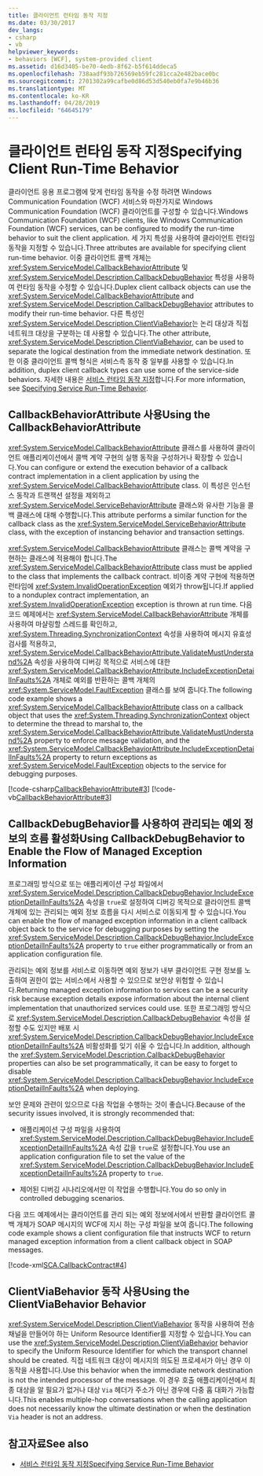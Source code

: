 ```yaml
---
title: 클라이언트 런타임 동작 지정
ms.date: 03/30/2017
dev_langs:
- csharp
- vb
helpviewer_keywords:
- behaviors [WCF], system-provided client
ms.assetid: d16d3405-be70-4edb-8f62-b5f614ddeca5
ms.openlocfilehash: 738aadf93b726569eb59fc281cca2e482bace0bc
ms.sourcegitcommit: 2701302a99cafbe0d86d53d540eb0fa7e9b46b36
ms.translationtype: MT
ms.contentlocale: ko-KR
ms.lasthandoff: 04/28/2019
ms.locfileid: "64645179"
---
```

# <a name="specifying-client-run-time-behavior"></a><span data-ttu-id="a80ff-102">클라이언트 런타임 동작 지정</span><span class="sxs-lookup"><span data-stu-id="a80ff-102">Specifying Client Run-Time Behavior</span></span>
<span data-ttu-id="a80ff-103">클라이언트 응용 프로그램에 맞게 런타임 동작을 수정 하려면 Windows Communication Foundation (WCF) 서비스와 마찬가지로 Windows Communication Foundation (WCF) 클라이언트를 구성할 수 있습니다.</span><span class="sxs-lookup"><span data-stu-id="a80ff-103">Windows Communication Foundation (WCF) clients, like Windows Communication Foundation (WCF) services, can be configured to modify the run-time behavior to suit the client application.</span></span> <span data-ttu-id="a80ff-104">세 가지 특성을 사용하여 클라이언트 런타임 동작을 지정할 수 있습니다.</span><span class="sxs-lookup"><span data-stu-id="a80ff-104">Three attributes are available for specifying client run-time behavior.</span></span> <span data-ttu-id="a80ff-105">이중 클라이언트 콜백 개체는 <xref:System.ServiceModel.CallbackBehaviorAttribute> 및 <xref:System.ServiceModel.Description.CallbackDebugBehavior> 특성을 사용하여 런타임 동작을 수정할 수 있습니다.</span><span class="sxs-lookup"><span data-stu-id="a80ff-105">Duplex client callback objects can use the <xref:System.ServiceModel.CallbackBehaviorAttribute> and <xref:System.ServiceModel.Description.CallbackDebugBehavior> attributes to modify their run-time behavior.</span></span> <span data-ttu-id="a80ff-106">다른 특성인 <xref:System.ServiceModel.Description.ClientViaBehavior>는 논리 대상과 직접 네트워크 대상을 구분하는 데 사용할 수 있습니다.</span><span class="sxs-lookup"><span data-stu-id="a80ff-106">The other attribute, <xref:System.ServiceModel.Description.ClientViaBehavior>, can be used to separate the logical destination from the immediate network destination.</span></span> <span data-ttu-id="a80ff-107">또한 이중 클라이언트 콜백 형식은 서비스측 동작 중 일부를 사용할 수 있습니다.</span><span class="sxs-lookup"><span data-stu-id="a80ff-107">In addition, duplex client callback types can use some of the service-side behaviors.</span></span> <span data-ttu-id="a80ff-108">자세한 내용은 [서비스 런타임 동작 지정](../../../docs/framework/wcf/specifying-service-run-time-behavior.md)합니다.</span><span class="sxs-lookup"><span data-stu-id="a80ff-108">For more information, see [Specifying Service Run-Time Behavior](../../../docs/framework/wcf/specifying-service-run-time-behavior.md).</span></span>  
  
## <a name="using-the-callbackbehaviorattribute"></a><span data-ttu-id="a80ff-109">CallbackBehaviorAttribute 사용</span><span class="sxs-lookup"><span data-stu-id="a80ff-109">Using the CallbackBehaviorAttribute</span></span>  
 <span data-ttu-id="a80ff-110"><xref:System.ServiceModel.CallbackBehaviorAttribute> 클래스를 사용하여 클라이언트 애플리케이션에서 콜백 계약 구현의 실행 동작을 구성하거나 확장할 수 있습니다.</span><span class="sxs-lookup"><span data-stu-id="a80ff-110">You can configure or extend the execution behavior of a callback contract implementation in a client application by using the <xref:System.ServiceModel.CallbackBehaviorAttribute> class.</span></span> <span data-ttu-id="a80ff-111">이 특성은 인스턴스 동작과 트랜잭션 설정을 제외하고 <xref:System.ServiceModel.ServiceBehaviorAttribute> 클래스와 유사한 기능을 콜백 클래스에 대해 수행합니다.</span><span class="sxs-lookup"><span data-stu-id="a80ff-111">This attribute performs a similar function for the callback class as the <xref:System.ServiceModel.ServiceBehaviorAttribute> class, with the exception of instancing behavior and transaction settings.</span></span>  
  
 <span data-ttu-id="a80ff-112"><xref:System.ServiceModel.CallbackBehaviorAttribute> 클래스는 콜백 계약을 구현하는 클래스에 적용해야 합니다.</span><span class="sxs-lookup"><span data-stu-id="a80ff-112">The <xref:System.ServiceModel.CallbackBehaviorAttribute> class must be applied to the class that implements the callback contract.</span></span> <span data-ttu-id="a80ff-113">비이중 계약 구현에 적용하면 런타임에 <xref:System.InvalidOperationException> 예외가 throw됩니다.</span><span class="sxs-lookup"><span data-stu-id="a80ff-113">If applied to a nonduplex contract implementation, an <xref:System.InvalidOperationException> exception is thrown at run time.</span></span> <span data-ttu-id="a80ff-114">다음 코드 예제에서는 <xref:System.ServiceModel.CallbackBehaviorAttribute> 개체를 사용하여 마샬링할 스레드를 확인하고, <xref:System.Threading.SynchronizationContext> 속성을 사용하여 메시지 유효성 검사를 적용하고, <xref:System.ServiceModel.CallbackBehaviorAttribute.ValidateMustUnderstand%2A> 속성을 사용하여 디버깅 목적으로 서비스에 대한 <xref:System.ServiceModel.CallbackBehaviorAttribute.IncludeExceptionDetailInFaults%2A> 개체로 예외를 반환하는 콜백 개체의 <xref:System.ServiceModel.FaultException> 클래스를 보여 줍니다.</span><span class="sxs-lookup"><span data-stu-id="a80ff-114">The following code example shows a <xref:System.ServiceModel.CallbackBehaviorAttribute> class on a callback object that uses the <xref:System.Threading.SynchronizationContext> object to determine the thread to marshal to, the <xref:System.ServiceModel.CallbackBehaviorAttribute.ValidateMustUnderstand%2A> property to enforce message validation, and the <xref:System.ServiceModel.CallbackBehaviorAttribute.IncludeExceptionDetailInFaults%2A> property to return exceptions as <xref:System.ServiceModel.FaultException> objects to the service for debugging purposes.</span></span>  
  
 [!code-csharp[CallbackBehaviorAttribute#3](../../../samples/snippets/csharp/VS_Snippets_CFX/callbackbehaviorattribute/cs/client.cs#3)]
 [!code-vb[CallbackBehaviorAttribute#3](../../../samples/snippets/visualbasic/VS_Snippets_CFX/callbackbehaviorattribute/vb/client.vb#3)]  
  
## <a name="using-callbackdebugbehavior-to-enable-the-flow-of-managed-exception-information"></a><span data-ttu-id="a80ff-115">CallbackDebugBehavior를 사용하여 관리되는 예외 정보의 흐름 활성화</span><span class="sxs-lookup"><span data-stu-id="a80ff-115">Using CallbackDebugBehavior to Enable the Flow of Managed Exception Information</span></span>  
 <span data-ttu-id="a80ff-116">프로그래밍 방식으로 또는 애플리케이션 구성 파일에서 <xref:System.ServiceModel.Description.CallbackDebugBehavior.IncludeExceptionDetailInFaults%2A> 속성을 `true`로 설정하여 디버깅 목적으로 클라이언트 콜백 개체에 있는 관리되는 예외 정보 흐름을 다시 서비스로 이동되게 할 수 있습니다.</span><span class="sxs-lookup"><span data-stu-id="a80ff-116">You can enable the flow of managed exception information in a client callback object back to the service for debugging purposes by setting the <xref:System.ServiceModel.Description.CallbackDebugBehavior.IncludeExceptionDetailInFaults%2A> property to `true` either programmatically or from an application configuration file.</span></span>  
  
 <span data-ttu-id="a80ff-117">관리되는 예외 정보를 서비스로 이동하면 예외 정보가 내부 클라이언트 구현 정보를 노출하여 권한이 없는 서비스에서 사용할 수 있으므로 보안상 위험할 수 있습니다.</span><span class="sxs-lookup"><span data-stu-id="a80ff-117">Returning managed exception information to services can be a security risk because exception details expose information about the internal client implementation that  unauthorized services could use.</span></span> <span data-ttu-id="a80ff-118">또한 프로그래밍 방식으로 <xref:System.ServiceModel.Description.CallbackDebugBehavior> 속성을 설정할 수도 있지만 배포 시 <xref:System.ServiceModel.Description.CallbackDebugBehavior.IncludeExceptionDetailInFaults%2A> 비활성화를 잊기 쉬울 수 있습니다.</span><span class="sxs-lookup"><span data-stu-id="a80ff-118">In addition, although the <xref:System.ServiceModel.Description.CallbackDebugBehavior> properties can also be set programmatically, it can be easy to forget to disable <xref:System.ServiceModel.Description.CallbackDebugBehavior.IncludeExceptionDetailInFaults%2A> when deploying.</span></span>  
  
 <span data-ttu-id="a80ff-119">보안 문제와 관련이 있으므로 다음 작업을 수행하는 것이 좋습니다.</span><span class="sxs-lookup"><span data-stu-id="a80ff-119">Because of the security issues involved, it is strongly recommended that:</span></span>  
  
- <span data-ttu-id="a80ff-120">애플리케이션 구성 파일을 사용하여 <xref:System.ServiceModel.Description.CallbackDebugBehavior.IncludeExceptionDetailInFaults%2A> 속성 값을 `true`로 설정합니다.</span><span class="sxs-lookup"><span data-stu-id="a80ff-120">You use an application configuration file to set the value of the <xref:System.ServiceModel.Description.CallbackDebugBehavior.IncludeExceptionDetailInFaults%2A> property to `true`.</span></span>  
  
- <span data-ttu-id="a80ff-121">제어된 디버깅 시나리오에서만 이 작업을 수행합니다.</span><span class="sxs-lookup"><span data-stu-id="a80ff-121">You do so only in controlled debugging scenarios.</span></span>  
  
 <span data-ttu-id="a80ff-122">다음 코드 예제에서는 클라이언트를 관리 되는 예외 정보에서에서 반환할 클라이언트 콜백 개체가 SOAP 메시지의 WCF에 지시 하는 구성 파일을 보여 줍니다.</span><span class="sxs-lookup"><span data-stu-id="a80ff-122">The following code example shows a client configuration file that instructs WCF to return managed exception information from a client callback object in SOAP messages.</span></span>  
  
 [!code-xml[SCA.CallbackContract#4](../../../samples/snippets/csharp/VS_Snippets_CFX/sca.callbackcontract/cs/client.exe.config#4)]  
 
## <a name="using-the-clientviabehavior-behavior"></a><span data-ttu-id="a80ff-123">ClientViaBehavior 동작 사용</span><span class="sxs-lookup"><span data-stu-id="a80ff-123">Using the ClientViaBehavior Behavior</span></span>  
 <span data-ttu-id="a80ff-124"><xref:System.ServiceModel.Description.ClientViaBehavior> 동작을 사용하여 전송 채널을 만들어야 하는 Uniform Resource Identifier를 지정할 수 있습니다.</span><span class="sxs-lookup"><span data-stu-id="a80ff-124">You can use the <xref:System.ServiceModel.Description.ClientViaBehavior> behavior to specify the Uniform Resource Identifier for which the transport channel should be created.</span></span> <span data-ttu-id="a80ff-125">직접 네트워크 대상이 메시지의 의도된 프로세서가 아닌 경우 이 동작을 사용합니다.</span><span class="sxs-lookup"><span data-stu-id="a80ff-125">Use this behavior when the immediate network destination is not the intended processor of the message.</span></span> <span data-ttu-id="a80ff-126">이 경우 호출 애플리케이션에서 최종 대상을 알 필요가 없거나 대상 `Via` 헤더가 주소가 아닌 경우에 다중 홉 대화가 가능합니다.</span><span class="sxs-lookup"><span data-stu-id="a80ff-126">This enables multiple-hop conversations when the calling application does not necessarily know the ultimate destination or when the destination `Via` header is not an address.</span></span>  
  
## <a name="see-also"></a><span data-ttu-id="a80ff-127">참고자료</span><span class="sxs-lookup"><span data-stu-id="a80ff-127">See also</span></span>

- [<span data-ttu-id="a80ff-128">서비스 런타임 동작 지정</span><span class="sxs-lookup"><span data-stu-id="a80ff-128">Specifying Service Run-Time Behavior</span></span>](../../../docs/framework/wcf/specifying-service-run-time-behavior.md)
